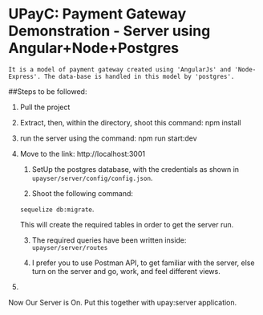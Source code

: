 UPayC: Payment Gateway Demonstration - Server using Angular+Node+Postgres
===========================
	It is a model of payment gateway created using 'AngularJs' and 'Node-Express'. The data-base is handled in this model by 'postgres'.   

##Steps to be followed:
1. Pull the project

2. Extract, then, within the directory, shoot this command: npm install

3. run the server using the command: npm run start:dev

4. Move to the link: http://localhost:3001
	
	1. SetUp the postgres database, with the credentials as shown in `upayser/server/config/config.json`.
	
	2. Shoot the following command: 
	
	`sequelize db:migrate`. 
	
	This will create the required tables in order to get the server run.
	
	3. The required queries have been written inside: `upayser/server/routes`
	
	4. I prefer you to use Postman API, to get familiar with the server, else turn on the server and go, work, and feel different views.
	 
5.


Now Our Server is On. Put this together with upay:server application.


